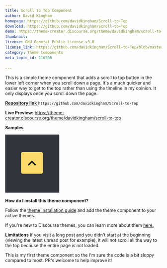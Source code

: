 ```yaml
---
title: Scroll to Top Component
author: David Kingham
homepage: https://github.com/davidkingham/Scroll-to-Top
download: https://github.com/davidkingham/Scroll-to-Top
demo: https://theme-creator.discourse.org/theme/davidkingham/scroll-to-top
thumbnail: 
license: GNU General Public License v3.0
license_link: https://github.com/davidkingham/Scroll-to-Top/blob/master/LICENSE
category: Theme Components
meta_topic_id: 116506

---
```

This is a simple theme component that adds a scroll to top button in the lower left corner when you scroll down a page. It's a much quicker and easier way to get to the top rather than using the timeline in my opinion. It only displays once you scroll down the page.

[**Repository link** ](https://github.com/davidkingham/Scroll-to-Top)
`https://github.com/davidkingham/Scroll-to-Top`

**Live Preview:**
<https://theme-creator.discourse.org/theme/davidkingham/scroll-to-top>

**Samples**

![image: 174x187](/images/116506/iekuSOsy93tBN0Vqu8wXN61wLHX.png) 

**How do I install this theme component?**

Follow the [theme installation guide](https://meta.discourse.org/t/how-do-i-install-a-theme-or-theme-component/63682) and add the theme component to your active themes.

If you're new to Discourse themes, you can learn more about them [here.](https://meta.discourse.org/t/beginners-guide-to-using-discourse-themes/91966)

**Limitations**
If you visit a long post and you didn't start at the beginning (viewing the latest unread post for example), it will not scroll all the way to the top because the entire page is not loaded.

This is my first theme component so the I'm sure the code is a bit sloppy compared to most. PR's welcome to help improve it!